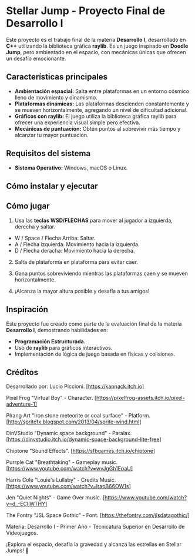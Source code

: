 # **Stellar Jump - Proyecto Final de Desarrollo I**

Este proyecto es el trabajo final de la materia **Desarrollo I**, desarrollado en **C++** utilizando la biblioteca gráfica **raylib**. Es un juego inspirado en **Doodle Jump**, pero ambientado en el espacio, con mecánicas únicas que ofrecen un desafío emocionante.

## **Características principales**
- **Ambientación espacial:** Salta entre plataformas en un entorno cósmico lleno de movimiento y dinamismo.
- **Plataformas dinámicas:** Las plataformas descienden constantemente y se mueven horizontalmente, agregando un nivel de dificultad adicional.
- **Gráficos con raylib:** El juego utiliza la biblioteca gráfica raylib para ofrecer una experiencia visual simple pero efectiva.
- **Mecánicas de puntuación:** Obtén puntos al sobrevivir más tiempo y alcanzar tu mayor puntuacion.

## **Requisitos del sistema**
- **Sistema Operativo:** Windows, macOS o Linux.

## **Cómo instalar y ejecutar**



## **Cómo jugar**
1. Usa las **teclas WSD/FLECHAS** para mover al jugador a izquierda, derecha y saltar.
  * W / Space / Flecha Arriba: Saltar.
  * A / Flecha izquierda: Movimiento hacia la izquierda.
  * D / Flecha deracha: Movimiento hacia la derecha.

2. Salta de plataforma en plataforma para evitar caer.
   
4. Gana puntos sobreviviendo mientras las plataformas caen y se mueven horizontalmente.
   
6. ¡Alcanza la mayor altura posible y desafía a tus amigos!

## **Inspiración**
Este proyecto fue creado como parte de la evaluación final de la materia **Desarrollo I**, demostrando habilidades en:
- **Programación Estructurada.**
- Uso de **raylib** para gráficos interactivos.
- Implementación de lógica de juego basada en físicas y colisiones.

## **Créditos**
Desarrollado por: Lucio Piccioni. [https://kapnack.itch.io]

Pixel Frog "Virtual Boy" - Character. [https://pixelfrog-assets.itch.io/pixel-adventure-1]

Plrang Art "Iron stone meteorite or coal surface" - Platform. [http://spritefx.blogspot.com/2013/04/sprite-wind.html]

DinVStudio "Dynamic space background" - Paralax. [https://dinvstudio.itch.io/dynamic-space-background-lite-free]

Chiptone "Sound Effects". [https://sfbgames.itch.io/chiptone]

Purrple Cat "Breathtaking" - Gameplay music. [https://www.youtube.com/watch?v=wvJgGh1EpaU]

Harris Cole "Louie's Lullaby" - Credits Music. [https://www.youtube.com/watch?v=lraoB66OW1s]

Jen "Quiet Nights" - Game Over music. [https://www.youtube.com/watch?v=d_-ECIjWTHY]

The Fontry "JSL Space Gothic" - Font. [https://thefontry.com/jlsdatagothic/]

Materia: Desarrollo I - Primer Año - Tecnicatura Superior en Desarrollo de Videojuegos. 

¡Explora el espacio, desafía la gravedad y alcanza las estrellas en Stellar Jumps! 🚀
